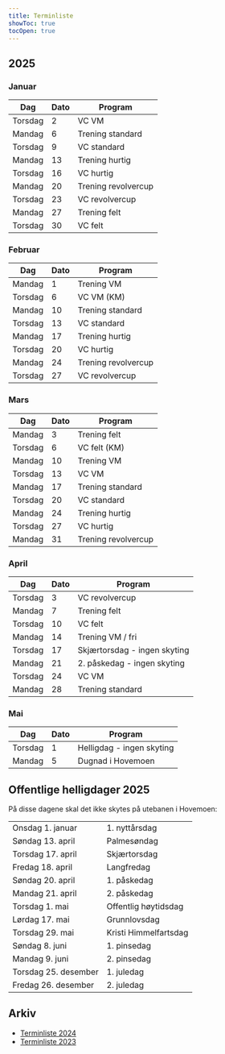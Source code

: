 ```yaml
---
title: Terminliste
showToc: true
tocOpen: true
---
```


## 2025
### Januar
| Dag     | Dato | Program             |
| ---     | ---  | ---                 |
| Torsdag | 2    | VC VM               |
| Mandag  | 6    | Trening standard    |
| Torsdag | 9    | VC standard         |
| Mandag  | 13   | Trening hurtig      |
| Torsdag | 16   | VC hurtig           |
| Mandag  | 20   | Trening revolvercup |
| Torsdag | 23   | VC revolvercup      |
| Mandag  | 27   | Trening felt        |
| Torsdag | 30   | VC felt             |

### Februar
| Dag     | Dato | Program             |
| ---     | ---  | ---                 |
| Mandag  | 1    | Trening VM          |
| Torsdag | 6    | VC VM (KM)          |
| Mandag  | 10   | Trening standard    |
| Torsdag | 13   | VC standard         |
| Mandag  | 17   | Trening hurtig      |
| Torsdag | 20   | VC hurtig           |
| Mandag  | 24   | Trening revolvercup |
| Torsdag | 27   | VC revolvercup      |

### Mars
| Dag     | Dato | Program                      |
| ---     | ---  | ---                          |
| Mandag  | 3    | Trening felt                 |
| Torsdag | 6    | VC felt (KM)                 |
| Mandag  | 10   | Trening VM                   |
| Torsdag | 13   | VC VM                        |
| Mandag  | 17   | Trening standard             |
| Torsdag | 20   | VC standard                  |
| Mandag  | 24   | Trening hurtig               |
| Torsdag | 27   | VC hurtig                    |
| Mandag  | 31   | Trening revolvercup          |

### April
| Dag     | Dato | Program                      |
| ---     | ---  | ---                          |
| Torsdag | 3    | VC revolvercup               |
| Mandag  | 7    | Trening felt                 |
| Torsdag | 10   | VC felt                      |
| Mandag  | 14   | Trening VM / fri             |
| Torsdag | 17   | Skjærtorsdag - ingen skyting |
| Mandag  | 21   | 2. påskedag - ingen skyting  |
| Torsdag | 24   | VC VM                        |
| Mandag  | 28   | Trening standard             |

### Mai
| Dag     | Dato | Program                   |
| ---     | ---  | ---                       |
| Torsdag | 1    | Helligdag - ingen skyting |
| Mandag  | 5    | Dugnad i Hovemoen         |

## Offentlige helligdager 2025
På disse dagene skal det ikke skytes på utebanen i Hovemoen:

|                      |                       |
| ---                  | ---                   |
| Onsdag 1. januar     | 1. nyttårsdag         |
| Søndag 13. april     | Palmesøndag           |
| Torsdag 17. april    | Skjærtorsdag          |
| Fredag 18. april     | Langfredag            |
| Søndag 20. april     | 1. påskedag           |
| Mandag 21. april     | 2. påskedag           |
| Torsdag 1. mai       | Offentlig høytidsdag  |
| Lørdag 17. mai       | Grunnlovsdag          |
| Torsdag 29. mai      | Kristi Himmelfartsdag |
| Søndag 8. juni       | 1. pinsedag           |
| Mandag 9. juni       | 2. pinsedag           |
| Torsdag 25. desember | 1. juledag            |
| Fredag 26. desember  | 2. juledag            |

## Arkiv
* [Terminliste 2024](/arkiv/terminliste-2024)
* [Terminliste 2023](/arkiv/terminliste-2023)
